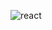 
![react](https://user-images.githubusercontent.com/1815042/75835435-33f43300-5dbf-11ea-9437-f104826c93ee.png)
